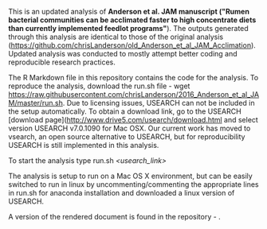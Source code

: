 This is an updated analysis of **Anderson et al. JAM manuscript ("Rumen bacterial communities can be acclimated faster to high concentrate diets than currently implemented feedlot programs"**). The outputs generated through this analysis are identical to those of the original analysis (https://github.com/chrisLanderson/old_Anderson_et_al_JAM_Acclimation). Updated analysis was conducted to mostly attempt better coding and reproducible research practices.

The R Markdown file in this repository contains the code for the analysis. To reproduce the analysis, download the run.sh file - wget https://raw.githubusercontent.com/chrisLanderson/2016_Anderson_et_al_JAM/master/run.sh. Due to licensing issues, USEARCH can not be included in the setup automatically. To obtain a download link, go to the USEARCH [download page](http://www.drive5.com/usearch/download.html and select version USEARCH v7.0.1090 for Mac OSX. Our current work has moved to vsearch, an open source alternative to USEARCH, but for reproducibility USEARCH is still implemented in this analysis.

To start the analysis type run.sh *<usearch_link>*

The analysis is setup to run on a Mac OS X environment, but can be easily switched to run in linux by uncommenting/commenting the appropriate lines in run.sh for anaconda installation and downloaded a linux version of USEARCH.

A version of the rendered document is found in the repository - <insert>.